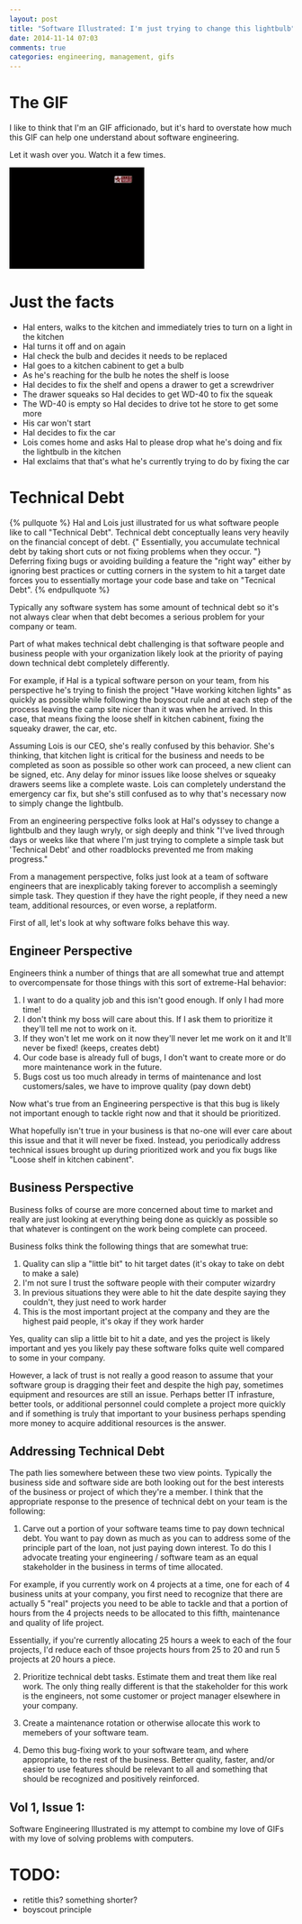 ```yaml
---
layout: post
title: "Software Illustrated: I'm just trying to change this lightbulb"
date: 2014-11-14 07:03
comments: true
categories: engineering, management, gifs
---
```


# The GIF

I like to think that I'm an GIF afficionado, but it's hard to overstate how much this GIF can help one understand about software engineering.

Let it wash over you.  Watch it a few times.

![a_simple_problem](/gifs/im_just_trying_to_change_this_lightbulb.gif)

# Just the facts

- Hal enters, walks to the kitchen and immediately tries to turn on a light in the kitchen
- Hal turns it off and on again
- Hal check the bulb and decides it needs to be replaced
- Hal goes to a kitchen cabinent to get a bulb
- As he's reaching for the bulb he notes the shelf is loose
- Hal decides to fix the shelf and opens a drawer to get a screwdriver
- The drawer squeaks so Hal decides to get WD-40 to fix the squeak
- The WD-40 is empty so Hal decides to drive tot he store to get some more
- His car won't start
- Hal decides to fix the car
- Lois comes home and asks Hal to please drop what he's doing and fix the lightbulb in the kitchen
- Hal exclaims that that's what he's currently trying to do by fixing the car

# Technical Debt

{% pullquote %}
Hal and Lois just illustrated for us what software people like to call "Technical Debt".
Technical debt conceptually leans very heavily on the financial concept of debt.  {" Essentially,
you accumulate technical debt by taking short cuts or not fixing problems when they occur. "}  Deferring fixing
bugs or avoiding building a feature the "right way" either by ignoring best practices or cutting corners in
the system to hit a target date forces you to essentially mortage your code base and take on "Tecnical Debt".
{% endpullquote %}

Typically any software system has some amount of technical debt so it's not always clear when that debt becomes a
serious problem for your company or team.

Part of what makes technical debt challenging is that software people and business people with your organization likely look at
the priority of paying down technical debt completely differently.

For example, if Hal is a typical software person on your team, from his perspective he's trying to finish the project "Have
working kitchen lights" as quickly as possible while following the boyscout rule and at each step of the process leaving
the camp site nicer than it was when he arrived.  In this case, that means fixing the loose shelf in kitchen cabinent,
fixing the squeaky drawer, the car, etc.

Assuming Lois is our CEO, she's really confused by this behavior.  She's thinking, that kitchen light is critical for the business and
needs to be completed as soon as possible so other work can proceed, a new client can be signed, etc.  Any delay for minor issues
like loose shelves or squeaky drawers seems like a complete waste.  Lois can completely understand the emergency car fix, but she's still
confused as to why that's necessary now to simply change the lightbulb.

From an engineering perspective folks look at Hal's odyssey to change a lightbulb and they laugh wryly, or sigh deeply and think "I've lived through
days or weeks like that where I'm just trying to complete a simple task but 'Technical Debt' and other roadblocks prevented me from making progress."

From a management perspective, folks just look at a team of software engineers that are inexplicably taking forever to accomplish a seemingly simple task.
They question if they have the right people, if they need a new team, additional resources, or even worse, a replatform.

First of all, let's look at why software folks behave this way.

## Engineer Perspective

Engineers think a number of things that are all somewhat true and attempt to overcompensate for those things with
this sort of extreme-Hal behavior:

1. I want to do a quality job and this isn't good enough.  If only I had more time!
2. I don't think my boss will care about this.  If I ask them to prioritize it they'll tell me not to work on it.
3. If they won't let me work on it now they'll never let me work on it and It'll never be fixed! (keeps, creates debt)
4. Our code base is already full of bugs, I don't want to create more or do more maintenance work in the future.
5. Bugs cost us too much already in terms of maintenance and lost customers/sales, we have to improve quality (pay down debt)

Now what's true from an Engineering perspective is that this bug is likely not important enough to tackle right now
and that it should be prioritized.

What hopefully isn't true in your business is that no-one will ever care about this issue and that it will never be fixed.  Instead,
you periodically address technical issues brought up during prioritized work and you fix bugs like "Loose shelf in kitchen cabinent".

## Business Perspective

Business folks of course are more concerned about time to market and really are just looking at everything being done as quickly as possible
so that whatever is contingent on the work being complete can proceed.

Business folks think the following things that are somewhat true:

1. Quality can slip a "little bit" to hit target dates (it's okay to take on debt to make a sale)
2. I'm not sure I trust the software people with their computer wizardry
3. In previous situations they were able to hit the date despite saying they couldn't, they just need to work harder
4. This is the most important project at the company and they are the highest paid people, it's okay if they work harder

Yes, quality can slip a little bit to hit a date, and yes the project is likely important and yes you likely pay
these software folks quite well compared to some in your company.

However, a lack of trust is not really a good reason to assume that your software group is dragging their feet and despite
the high pay, sometimes equipment and resources are still an issue.  Perhaps better IT infrasture, better tools, or additional personnel
could complete a project more quickly and if something is truly that important to your business perhaps spending more money
to acquire additional resources is the answer.

## Addressing Technical Debt

The path lies somewhere between these two view points.  Typically the business side and software side are both looking out for the
best interests of the business or project of which they're a member.  I think that the appropriate response to the presence of technical
debt on your team is the following:

1. Carve out a portion of your software teams time to pay down technical debt.  You want to pay down as much as you can to address some of
the principle part of the loan, not just paying down interest.  To do this I advocate treating your engineering / software team as an equal
stakeholder in the business in terms of time allocated.

For example, if you currently work on 4 projects at a time, one for each of 4 business units at your company, you first need to recognize
that there are actually 5 "real" projects you need to be able to tackle and that a portion of hours from the 4 projects needs to be allocated
to this fifth, maintenance and quality of life project.

Essentially, if you're currently allocating 25 hours a week to each of the four projects, I'd reduce each of thsoe projects hours from 25 to 20 and run
5 projects at 20 hours a piece.

2. Prioritize technical debt tasks.  Estimate them and treat them like real work.  The only thing really different is that the stakeholder for this
work is the engineers, not some customer or project manager elsewhere in your company.

3. Create a maintenance rotation or otherwise allocate this work to memebers of your software team.

4. Demo this bug-fixing work to your software team, and where appropriate, to the rest of the business.  Better quality, faster, and/or easier
 to use features should be relevant to all and something that should be recognized and positively reinforced.

## Vol 1, Issue 1:

Software Engineering Illustrated is my attempt to combine my love of GIFs
with my love of solving problems with computers.

# TODO:

- retitle this?  something shorter?
- boyscout principle
